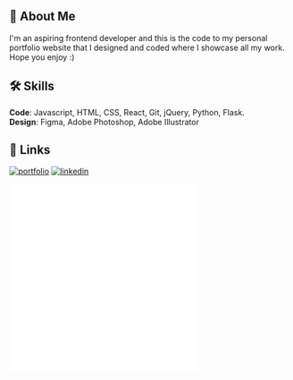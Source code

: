## 🚀 About Me

I'm an aspiring frontend developer and this is the code to my personal portfolio website that I designed and coded where I showcase all my work. Hope you enjoy :)

## 🛠 Skills

**Code**: Javascript, HTML, CSS, React, Git, jQuery, Python, Flask.  
**Design**: Figma, Adobe Photoshop, Adobe Illustrator

## 🔗 Links

[![portfolio](https://img.shields.io/badge/my_portfolio-000?style=for-the-badge&logo=ko-fi&logoColor=white)](https://www.jeremyljr.com/)
[![linkedin](https://img.shields.io/badge/linkedin-0A66C2?style=for-the-badge&logo=linkedin&logoColor=white)](https://www.linkedin.com/in/leejr00/)

![Logo](images/logo/JL_Light.png)

